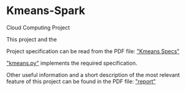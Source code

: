 # Kmeans-Spark

Cloud Computing Project

This project and the 

Project specification can be read from the PDF file: [ "Kmeans Specs"](https://github.com/lossi771/Kmeans-Spark/blob/master/Kmeans%20Specs.pdf)

 ["kmeans.py"](https://github.com/lossi771/Kmeans-Spark/blob/master/kmeans.py) implements the required specification.

Other useful information and a short description of the most relevant feature of this project can be found in the PDF file: [ "report"](https://github.com/lossi771/Kmeans-Spark/blob/master/report.pdf)
